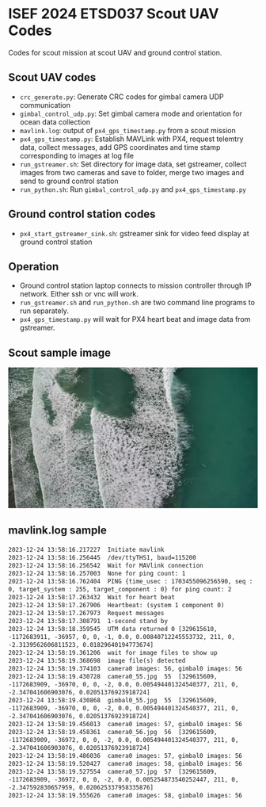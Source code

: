 # ISEF 2024 ETSD037 Scout UAV Codes
Codes for scout mission at scout UAV and ground control station.
## Scout UAV codes
- `crc_generate.py`: Generate CRC codes for gimbal camera UDP communication
- `gimbal_control_udp.py`: Set gimbal camera mode and orientation for ocean data collection
- `mavlink.log`: output of `px4_gps_timestamp.py` from a scout mission
- `px4_gps_timestamp.py`: Establish MAVLink with PX4, request telemtry data, collect messages, add GPS coordinates and time stamp corresponding to images at log file
- `run_gstreamer.sh`: Set directory for image data, set gstreamer, collect images from two cameras and save to folder, merge two images and send to ground control station
- `run_python.sh`: Run `gimbal_control_udp.py` and `px4_gps_timestamp.py`
## Ground control station codes
- `px4_start_gstreamer_sink.sh`: gstreamer sink for video feed display at ground control station
## Operation
- Ground control station laptop connects to mission controller through IP network. Either ssh or vnc will work.
- `run_gstreamer.sh` and `run_python.sh` are two command line programs to run separately.
- `px4_gps_timestamp.py` will wait for PX4 heart beat and image data from gstreamer.
## Scout sample image
![sample image](https://github.com/Cinderpe1t/ISEF_UAV_scout_mission/blob/main/gimbal0_1700.jpg)
## mavlink.log sample
```
2023-12-24 13:58:16.217227	Initiate mavlink
2023-12-24 13:58:16.256445	/dev/ttyTHS1, baud=115200
2023-12-24 13:58:16.256542	Wait for MAVlink connection
2023-12-24 13:58:16.257003	None for ping count: 1
2023-12-24 13:58:16.762404	PING {time_usec : 1703455096256590, seq : 0, target_system : 255, target_component : 0} for ping count: 2
2023-12-24 13:58:17.263432	Wait for heart beat
2023-12-24 13:58:17.267906	Heartbeat: (system 1 component 0)
2023-12-24 13:58:17.267973	Request messages
2023-12-24 13:58:17.308791	1-second stand by
2023-12-24 13:58:18.359545	UTM data returned 0	[329615610, -1172683911, -36957, 0, 0, -1, 0.0, 0.00840712245553732, 211, 0, -2.3139562606811523, 0.01829640194773674]
2023-12-24 13:58:19.361206	wait for image files to show up
2023-12-24 13:58:19.368698	image file(s) detected
2023-12-24 13:58:19.374103	camera0 images: 56, gimbal0 images: 56
2023-12-24 13:58:19.430728	camera0_55.jpg	55	[329615609, -1172683909, -36970, 0, 0, -2, 0.0, 0.005494401324540377, 211, 0, -2.347041606903076, 0.02051376923918724]
2023-12-24 13:58:19.430868	gimbal0_55.jpg	55	[329615609, -1172683909, -36970, 0, 0, -2, 0.0, 0.005494401324540377, 211, 0, -2.347041606903076, 0.02051376923918724]
2023-12-24 13:58:19.456013	camera0 images: 57, gimbal0 images: 56
2023-12-24 13:58:19.458361	camera0_56.jpg	56	[329615609, -1172683909, -36972, 0, 0, -2, 0.0, 0.005494401324540377, 211, 0, -2.347041606903076, 0.02051376923918724]
2023-12-24 13:58:19.486036	camera0 images: 57, gimbal0 images: 56
2023-12-24 13:58:19.520427	camera0 images: 58, gimbal0 images: 56
2023-12-24 13:58:19.527554	camera0_57.jpg	57	[329615609, -1172683909, -36972, 0, 0, -2, 0.0, 0.005254873540252447, 211, 0, -2.347592830657959, 0.020625337958335876]
2023-12-24 13:58:19.555626	camera0 images: 58, gimbal0 images: 56
```
